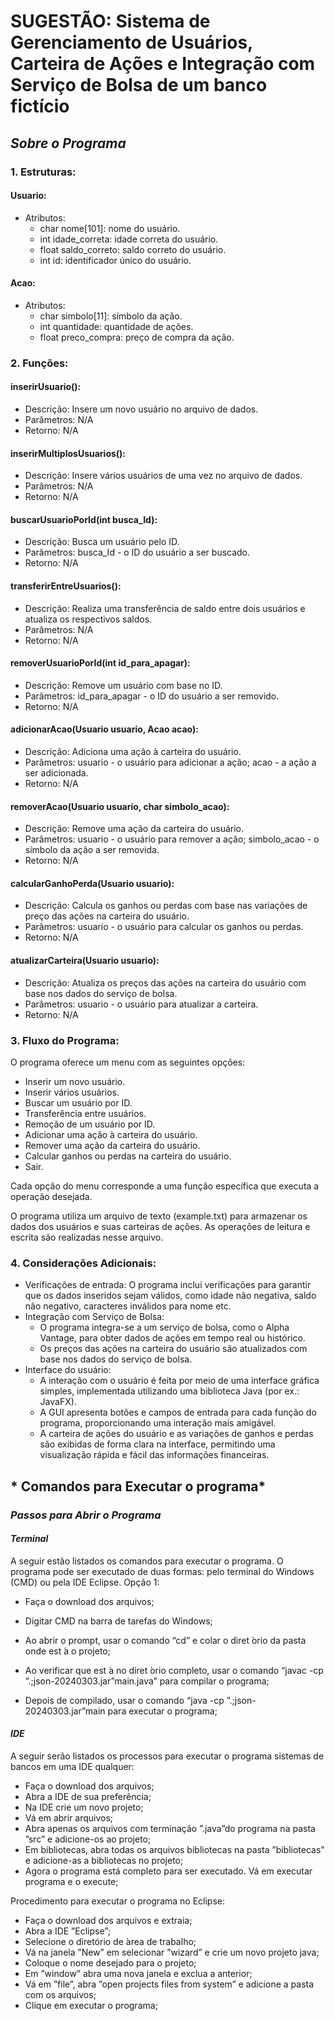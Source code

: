 # **SUGESTÃO: Sistema de Gerenciamento de Usuários, Carteira de Ações e Integração com Serviço de Bolsa de um banco fictício**


## *Sobre o Programa*
### **1. Estruturas:**
#### **Usuario:**
- Atributos:
    - char nome[101]: nome do usuário.
    - int idade_correta: idade correta do usuário.
    - float saldo_correto: saldo correto do usuário.
    - int id: identificador único do usuário.
#### **Acao:**
- Atributos:
    - char simbolo[11]: símbolo da ação.
    - int quantidade: quantidade de ações.
    - float preco_compra: preço de compra da ação.

### **2. Funções:**
#### **inserirUsuario():**
- Descrição: Insere um novo usuário no arquivo de dados.
- Parâmetros: N/A
- Retorno: N/A
#### **inserirMultiplosUsuarios():**
- Descrição: Insere vários usuários de uma vez no arquivo de dados.
- Parâmetros: N/A
- Retorno: N/A
#### **buscarUsuarioPorId(int busca_Id):**
- Descrição: Busca um usuário pelo ID.
- Parâmetros: busca_Id - o ID do usuário a ser buscado.
- Retorno: N/A
#### **transferirEntreUsuarios():**
- Descrição: Realiza uma transferência de saldo entre dois usuários e atualiza os respectivos saldos.
- Parâmetros: N/A
- Retorno: N/A
#### **removerUsuarioPorId(int id_para_apagar):**
- Descrição: Remove um usuário com base no ID.
- Parâmetros: id_para_apagar - o ID do usuário a ser removido.
- Retorno: N/A
#### **adicionarAcao(Usuario usuario, Acao acao):**
- Descrição: Adiciona uma ação à carteira do usuário.
- Parâmetros: usuario - o usuário para adicionar a ação; acao - a ação a ser adicionada.
- Retorno: N/A
#### **removerAcao(Usuario usuario, char simbolo_acao):**
- Descrição: Remove uma ação da carteira do usuário.
- Parâmetros: usuario - o usuário para remover a ação; simbolo_acao - o símbolo da ação a ser removida.
- Retorno: N/A
#### **calcularGanhoPerda(Usuario usuario):**
- Descrição: Calcula os ganhos ou perdas com base nas variações de preço das ações na carteira do usuário.
- Parâmetros: usuario - o usuário para calcular os ganhos ou perdas.
- Retorno: N/A
#### **atualizarCarteira(Usuario usuario):**
- Descrição: Atualiza os preços das ações na carteira do usuário com base nos dados do serviço de bolsa.
- Parâmetros: usuario - o usuário para atualizar a carteira.
- Retorno: N/A

### **3. Fluxo do Programa:**
O programa oferece um menu com as seguintes opções:
- Inserir um novo usuário.
- Inserir vários usuários.
- Buscar um usuário por ID.
- Transferência entre usuários.
- Remoção de um usuário por ID.
- Adicionar uma ação à carteira do usuário.
- Remover uma ação da carteira do usuário.
- Calcular ganhos ou perdas na carteira do usuário.
- Sair.

Cada opção do menu corresponde a uma função específica que executa a operação desejada.

O programa utiliza um arquivo de texto (example.txt) para armazenar os dados dos usuários e suas carteiras de ações. As operações de leitura e escrita são realizadas nesse arquivo.

### **4. Considerações Adicionais:**
- Verificações de entrada: O programa inclui verificações para garantir que os dados inseridos sejam válidos, como idade não negativa, saldo não negativo, caracteres inválidos para nome etc.
- Integração com Serviço de Bolsa:
    - O programa integra-se a um serviço de bolsa, como o Alpha Vantage, para obter dados de ações em tempo real ou histórico.
    - Os preços das ações na carteira do usuário são atualizados com base nos dados do serviço de bolsa.
- Interface do usuário:
    - A interação com o usuário é feita por meio de uma interface gráfica simples, implementada utilizando uma biblioteca Java (por ex.: JavaFX).
    - A GUI apresenta botões e campos de entrada para cada função do programa, proporcionando uma interação mais amigável.
    - A carteira de ações do usuário e as variações de ganhos e perdas são exibidas de forma clara na interface, permitindo uma visualização rápida e fácil das informações financeiras.

## * Comandos para Executar o programa*
### *Passos para Abrir o Programa*
#### *Terminal*
A seguir estão listados os comandos para executar o programa. O programa pode ser executado de duas
formas: pelo terminal do Windows (CMD) ou pela IDE Eclipse.
Opção 1:    
- Faça o download dos arquivos;
    
- Digitar CMD na barra de tarefas do Windows;
    
- Ao abrir o prompt, usar o comando “cd” e colar o diret ́orio da pasta onde est ́a o projeto;
    
- Ao verificar que est ́a no diret ́orio completo, usar o comando “javac -cp ”.;json-20240303.jar”main.java”
para compilar o programa;

- Depois de compilado, usar o comando “java -cp ”.;json-20240303.jar”main para executar o programa;

#### *IDE*

A seguir serão listados os processos para executar o programa sistemas de bancos em uma IDE qualquer:

- Faça o download dos arquivos;
- Abra a IDE de sua preferência;
- Na IDE crie um novo projeto;
- Vá em abrir arquivos;
- Abra apenas os arquivos com terminação ”.java”do programa na pasta ”src” e adicione-os ao projeto;
- Em bibliotecas, abra todas os arquivos bibliotecas na pasta ”bibliotecas” e adicione-as a bibliotecas no
projeto;
- Agora o programa está completo para ser executado. Vá em executar programa e o execute;
  
Procedimento para executar o programa no Eclipse:
- Faça o download dos arquivos e extraia;
- Abra a IDE ”Eclipse”;
- Selecione o diretório de ́area de trabalho;
- Vá na janela ”New” em selecionar ”wizard” e crie um novo projeto java;
- Coloque o nome desejado para o projeto;
- Em ”window” abra uma nova janela e exclua a anterior;
- Vá em ”file”, abra ”open projects files from system” e adicione a pasta com os arquivos;
- Clique em executar o programa;



















